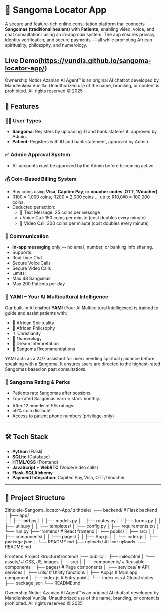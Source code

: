 # 🔮 Sangoma Locator App

A secure and feature-rich online consultation platform that connects **Sangomas (traditional healers)** with **Patients**, enabling video, voice, and chat consultations using an in-app coin system. The app ensures privacy, identity verification, and secure payments — all while promoting African spirituality, philosophy, and numerology.

Live Demo(https://vundla.github.io/sangoma-locator-app/)
---

Ownership Notice
Azanian AI Agent™ is an original AI chatbot developed by Mandlenkosi Vundla.
Unauthorized use of the name, branding, or content is prohibited.
All rights reserved © 2025.

## 🚀 Features

### 🧑‍⚕️ User Types
- **Sangoma**: Registers by uploading ID and bank statement, approved by Admin.
- **Patient**: Registers with ID and bank statement, approved by Admin.

### ✅ Admin Approval System
- All accounts must be approved by the Admin before becoming active.

### 💰 Coin-Based Billing System
- Buy coins using **Visa**, **Capitec Pay**, or **voucher codes (OTT, 1Voucher)**.
- R100 = 1,000 coins, R200 = 2,000 coins ... up to R10,000 = 100,000 coins.
- Deducted per action:
  - 📩 Text Message: 25 coins per message
  - 📞 Voice Call: 150 coins per minute (cost doubles every minute)
  - 🎥 Video Call: 300 coins per minute (cost doubles every minute)

### 💬 Communication
  - **In-app messaging** only — no email, number, or banking info sharing.
  - Supports:
  - Real-time Chat
  - Secure Voice Calls
  - Secure Video Calls
  - Limits:
  - Max 48 Sangomas
  - Max 200 Patients per day

### 🤖 YAMI – Your AI Multicultural Intelligence

Our built-in AI chatbot **YAMI** (Your AI Multicultural Intelligence) is trained to guide and assist patients with:

- 🔮 African Spirituality
- 📜 African Philosophy
- ✝️ Christianity
- 🔢 Numerology
- 💭 Dream Interpretation
- 🧭 Sangoma Recommendations

YAMI acts as a 24/7 assistant for users needing spiritual guidance before speaking with a Sangoma. It ensures users are directed to the highest-rated Sangomas based on past consultations.

 
  

### 🌟 Sangoma Rating & Perks
- Patients rate Sangomas after sessions.
- Top-rated Sangomas earn ⭐ stars monthly.
- After 12 months of 5/5 ratings:
- 50% coin discount
- Access to patient phone numbers (privilege-only)

---

## 🛠️ Tech Stack

- **Python** (Flask)
- **SQLite** (Database)
- **HTML/CSS** (Frontend)
- **JavaScript + WebRTC** (Voice/Video calls)
- **Flask-SQLAlchemy**
- **Payment Integration**: Capitec Pay, Visa, OTT/1Voucher

---

## 📂 Project Structure



Zitholele-Sangoma_locator-App/
zitholele/
├── backend/                  # Flask backend
│   ├── app/                  
│   │   ├── __init__.py
│   │   ├── models.py
│   │   ├── routes.py
│   │   ├── forms.py
│   │   ├── utils.py
│   │   └── templates/
│   ├── config.py
│   ├── requirements.txt
│   └── run.py
├── frontend/                 # React frontend
│   ├── public/
│   ├── src/
│   │   ├── components/
│   │   ├── pages/
│   │   ├── App.js
│   │   └── index.js
│   ├── package.json
│   └── README.md
├── uploads/                  # User uploads
└── README.md

Frontend Project Structurefrontend/
├── public/
│   ├── index.html
│   └── assets/           # CSS, JS, images
├── src/
│   ├── components/       # Reusable components
│   ├── pages/           # Page components
│   ├── services/        # API services
│   ├── utils/          # Utility functions
│   ├── App.js          # Main app component
│   ├── index.js        # Entry point
│   └── index.css       # Global styles
├── package.json
└── README.md

Ownership Notice
Azanian AI Agent™ is an original AI chatbot developed by Mandlenkosi Vundla.
Unauthorized use of the name, branding, or content is prohibited.
All rights reserved © 2025.


